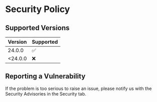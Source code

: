 # Security Policy

## Supported Versions

| Version | Supported          |
| ------- | ------------------ |
| 24.0.0  | :white_check_mark: |
| <24.0.0 | :x:                |

## Reporting a Vulnerability

If the problem is too serious to raise an issue,
please notify us with the Security Advisories in the Security tab.
